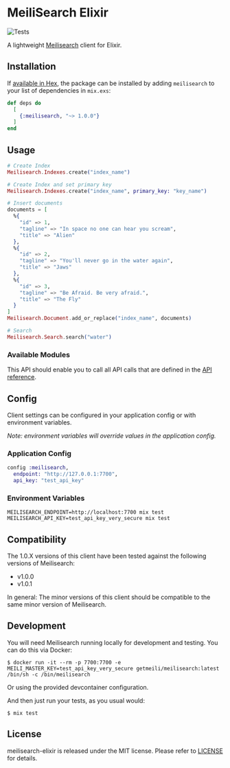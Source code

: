 # MeiliSearch Elixir

![Tests](https://github.com/robottokauf3/meilisearch-elixir/workflows/Tests/badge.svg)

A lightweight [Meilisearch](https://docs.meilisearch.com/) client for Elixir.

## Installation

If [available in Hex](https://hex.pm/docs/publish), the package can be installed
by adding `meilisearch` to your list of dependencies in `mix.exs`:

```elixir
def deps do
  [
    {:meilisearch, "~> 1.0.0"}
  ]
end
```

## Usage

```elixir
# Create Index
Meilisearch.Indexes.create("index_name")

# Create Index and set primary key
Meilisearch.Indexes.create("index_name", primary_key: "key_name")

# Insert documents
documents = [
  %{
    "id" => 1,
    "tagline" => "In space no one can hear you scream",
    "title" => "Alien"
  },
  %{
    "id" => 2,
    "tagline" => "You'll never go in the water again",
    "title" => "Jaws"
  },
  %{
    "id" => 3,
    "tagline" => "Be Afraid. Be very afraid.",
    "title" => "The Fly"
  }
]
Meilisearch.Document.add_or_replace("index_name", documents)

# Search
Meilisearch.Search.search("water")
```

### Available Modules

This API should enable you to call all API calls that are defined in the [API reference](https://docs.meilisearch.com/reference/api/overview.html).

## Config

Client settings can be configured in your application config or with environment variables.

*Note: environment variables will override values in the application config.*

### Application Config

```elixir
config :meilisearch,
  endpoint: "http://127.0.0.1:7700",
  api_key: "test_api_key"
```

### Environment Variables

```shell
MEILISEARCH_ENDPOINT=http://localhost:7700 mix test
MEILISEARCH_API_KEY=test_api_key_very_secure mix test
```

## Compatibility

The 1.0.X versions of this client have been tested against the following versions of Meilisearch:
  - v1.0.0
  - v1.0.1

In general: The minor versions of this client should be compatible to the same minor version of Meilisearch.

## Development

You will need  Meilisearch running locally for development and testing. You can do this via Docker:

```
$ docker run -it --rm -p 7700:7700 -e MEILI_MASTER_KEY=test_api_key_very_secure getmeili/meilisearch:latest /bin/sh -c /bin/meilisearch
```

Or using the provided devcontainer configuration.

And then just run your tests, as you usual would: 

```
$ mix test
```

## License

meilisearch-elixir is released under the MIT license. Please refer to [LICENSE](LICENSE) for details.
